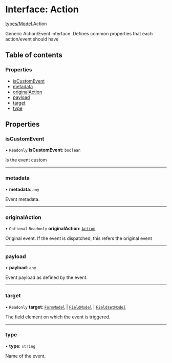 # Interface: Action

[types/Model](../modules/types_Model.md).Action

Generic Action/Event interface.
Defines common properties that each action/event should have

## Table of contents

### Properties

- [isCustomEvent](types_Model.Action.md#iscustomevent)
- [metadata](types_Model.Action.md#metadata)
- [originalAction](types_Model.Action.md#originalaction)
- [payload](types_Model.Action.md#payload)
- [target](types_Model.Action.md#target)
- [type](types_Model.Action.md#type)

## Properties

### isCustomEvent

• `Readonly` **isCustomEvent**: `boolean`

Is the event custom

___

### metadata

• **metadata**: `any`

Event metadata.

___

### originalAction

• `Optional` `Readonly` **originalAction**: [`Action`](types_Model.Action.md)

Original event. If the event is dispatched, this refers the original event

___

### payload

• **payload**: `any`

Event payload as defined by the event.

___

### target

• `Readonly` **target**: [`FormModel`](types_Model.FormModel.md) \| [`FieldModel`](types_Model.FieldModel.md) \| [`FieldsetModel`](types_Model.FieldsetModel.md)

The field element on which the event is triggered.

___

### type

• **type**: `string`

Name of the event.
